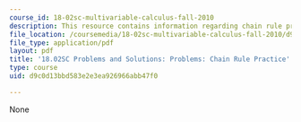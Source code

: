 ```yaml
---
course_id: 18-02sc-multivariable-calculus-fall-2010
description: This resource contains information regarding chain rule practice.
file_location: /coursemedia/18-02sc-multivariable-calculus-fall-2010/d9c0d13bbd583e2e3ea926966abb47f0_MIT18_02SC_pb_40_comb.pdf
file_type: application/pdf
layout: pdf
title: '18.02SC Problems and Solutions: Problems: Chain Rule Practice'
type: course
uid: d9c0d13bbd583e2e3ea926966abb47f0

---
```

None